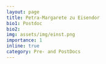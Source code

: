 ```yaml
---
layout: page
title: Petra-Margarete zu Eisendor
bio1: Postdoc
bio2: 
img: assets/img/einst.png
importance: 1
inline: true
category: Pre- and PostDocs
---
```

